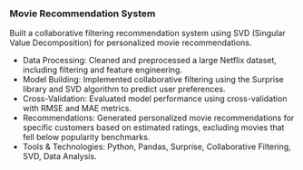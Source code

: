 ### Movie Recommendation System
Built a collaborative filtering recommendation system using SVD (Singular Value Decomposition) for personalized movie recommendations.

  * Data Processing: Cleaned and preprocessed a large Netflix dataset, including filtering and feature engineering.
  * Model Building: Implemented collaborative filtering using the Surprise library and SVD algorithm to predict user preferences.
  * Cross-Validation: Evaluated model performance using cross-validation with RMSE and MAE metrics.
  * Recommendations: Generated personalized movie recommendations for specific customers based on estimated ratings, excluding movies that fell below popularity benchmarks.
  * Tools & Technologies: Python, Pandas, Surprise, Collaborative Filtering, SVD, Data Analysis.
